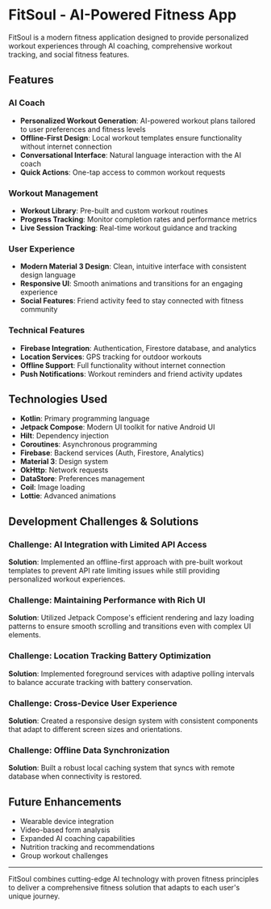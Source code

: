 # FitSoul - AI-Powered Fitness App

FitSoul is a modern fitness application designed to provide personalized workout experiences through AI coaching, comprehensive workout tracking, and social fitness features.

## Features

### AI Coach
- **Personalized Workout Generation**: AI-powered workout plans tailored to user preferences and fitness levels
- **Offline-First Design**: Local workout templates ensure functionality without internet connection
- **Conversational Interface**: Natural language interaction with the AI coach
- **Quick Actions**: One-tap access to common workout requests

### Workout Management
- **Workout Library**: Pre-built and custom workout routines
- **Progress Tracking**: Monitor completion rates and performance metrics
- **Live Session Tracking**: Real-time workout guidance and tracking

### User Experience
- **Modern Material 3 Design**: Clean, intuitive interface with consistent design language
- **Responsive UI**: Smooth animations and transitions for an engaging experience
- **Social Features**: Friend activity feed to stay connected with fitness community

### Technical Features
- **Firebase Integration**: Authentication, Firestore database, and analytics
- **Location Services**: GPS tracking for outdoor workouts
- **Offline Support**: Full functionality without internet connection
- **Push Notifications**: Workout reminders and friend activity updates

## Technologies Used

- **Kotlin**: Primary programming language
- **Jetpack Compose**: Modern UI toolkit for native Android UI
- **Hilt**: Dependency injection
- **Coroutines**: Asynchronous programming
- **Firebase**: Backend services (Auth, Firestore, Analytics)
- **Material 3**: Design system
- **OkHttp**: Network requests
- **DataStore**: Preferences management
- **Coil**: Image loading
- **Lottie**: Advanced animations

## Development Challenges & Solutions

### Challenge: AI Integration with Limited API Access
**Solution**: Implemented an offline-first approach with pre-built workout templates to prevent API rate limiting issues while still providing personalized workout experiences.

### Challenge: Maintaining Performance with Rich UI
**Solution**: Utilized Jetpack Compose's efficient rendering and lazy loading patterns to ensure smooth scrolling and transitions even with complex UI elements.

### Challenge: Location Tracking Battery Optimization
**Solution**: Implemented foreground services with adaptive polling intervals to balance accurate tracking with battery conservation.

### Challenge: Cross-Device User Experience
**Solution**: Created a responsive design system with consistent components that adapt to different screen sizes and orientations.

### Challenge: Offline Data Synchronization
**Solution**: Built a robust local caching system that syncs with remote database when connectivity is restored.

## Future Enhancements

- Wearable device integration
- Video-based form analysis
- Expanded AI coaching capabilities
- Nutrition tracking and recommendations
- Group workout challenges

---

FitSoul combines cutting-edge AI technology with proven fitness principles to deliver a comprehensive fitness solution that adapts to each user's unique journey.
